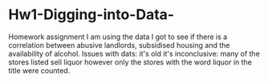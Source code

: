 # Hw1-Digging-into-Data-
Homework assignment 
I am using the data I got to see if there is a correlation between abusive landlords, subsidised housing and the availability of alcohol.
Issues with dats:
it's old
it's inconclusive: many of the stores listed sell liquor however only the stores with the word liquor in the title were counted.
